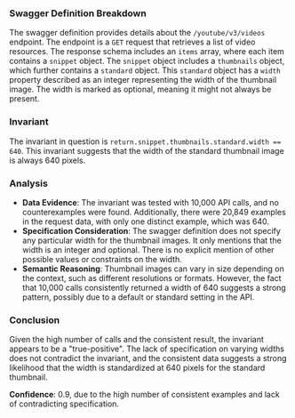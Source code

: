 ### Swagger Definition Breakdown

The swagger definition provides details about the `/youtube/v3/videos` endpoint. The endpoint is a `GET` request that retrieves a list of video resources. The response schema includes an `items` array, where each item contains a `snippet` object. The `snippet` object includes a `thumbnails` object, which further contains a `standard` object. This `standard` object has a `width` property described as an integer representing the width of the thumbnail image. The width is marked as optional, meaning it might not always be present.

### Invariant

The invariant in question is `return.snippet.thumbnails.standard.width == 640`. This invariant suggests that the width of the standard thumbnail image is always 640 pixels.

### Analysis

- **Data Evidence**: The invariant was tested with 10,000 API calls, and no counterexamples were found. Additionally, there were 20,849 examples in the request data, with only one distinct example, which was 640.
- **Specification Consideration**: The swagger definition does not specify any particular width for the thumbnail images. It only mentions that the width is an integer and optional. There is no explicit mention of other possible values or constraints on the width.
- **Semantic Reasoning**: Thumbnail images can vary in size depending on the context, such as different resolutions or formats. However, the fact that 10,000 calls consistently returned a width of 640 suggests a strong pattern, possibly due to a default or standard setting in the API.

### Conclusion

Given the high number of calls and the consistent result, the invariant appears to be a "true-positive". The lack of specification on varying widths does not contradict the invariant, and the consistent data suggests a strong likelihood that the width is standardized at 640 pixels for the standard thumbnail.

**Confidence**: 0.9, due to the high number of consistent examples and lack of contradicting specification.
